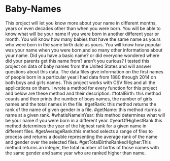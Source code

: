 # Baby-Names
This project will let you know more about your name in different months, years or even decades other than when you were born.
You will be able to know what will be your name if you were born in another different year or month.
You will know how many babies that have the same name as yours who were born in the same birth date as yours. 
You will know how popular was your name when you were born,and so many other informations about your name. 
Did you have a basic name? or did everyone wondered where did your parents get this name from? aren't you curious?
I tested this project on data of baby names from the United States and will answer questions about this data. The data files give information on the first names of people born in a particular year.i had data from 1880 through 2014 on both boys and girls names. 
This project works with CSV files and all the applications on them.
I wrote a method for every function for this project and below are these method and their description.
#totalBirth: this method counts and then prints the number of boys names, the number of girls names and the total names in the file. 
#getRank: this method returns the rank of the name of given gender in a file.
#getName: this method rturns a name at a given rank.
#whatIsNameInYear: this method determines what will be your name if you were born in a different year. 
#yearOfHighestRank:this method determines the year of the highest rank for a given name in different files.
#getAverageRank:this method selects a range of files to process and returns a double representing the average rank of the name and gender over the selected files. 
#getTotalBirthsRankedHigher:This method returns an integer, the total number of births of those names with the same gender and same year who are ranked higher than name. 

